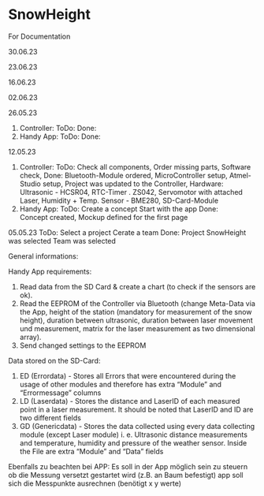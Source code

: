 # SnowHeight
For Documentation


30.06.23

23.06.23

16.06.23

02.06.23

26.05.23
  1. Controller:
  ToDo:
  Done:
  2. Handy App:
  ToDo:
  Done:

12.05.23
  1. Controller:
  ToDo:
    Check all components,
    Order missing parts,
    Software check,
  Done:
    Bluetooth-Module ordered,
    MicroController setup,
    Atmel-Studio setup,
    Project was updated to the Controller,
      Hardware: 
      Ultrasonic - HCSR04,
      RTC-Timer . ZS042,
      Servomotor with attached Laser,
      Humidity + Temp. Sensor - BME280,
      SD-Card-Module
  2. Handy App:
  ToDo:
    Create a concept
    Start with the app
  Done:    
    Concept created,
    Mockup defined for the first page
    
05.05.23
ToDo:
  Select a project
  Cerate a team
Done:
  Project SnowHeight was selected
  Team was selected




General informations:

Handy App requirements:
1. Read data from the SD Card & create a chart (to check if the sensors are ok).
2. Read the EEPROM of the Controller via Bluetooth (change Meta-Data via the App, height of the station (mandatory for measurement of the snow height), duration between ultrasonic, duration between laser movement und measurement, matrix for the laser measurement as two dimensional array).
3. Send changed settings to the EEPROM 

Data stored on the SD-Card:
1. ED (Errordata) - Stores all Errors that were encountered during the usage 
of other modules and therefore has extra “Module” and “Errormessage” 
columns
2. LD (Laserdata) - Stores the distance and LaserID of each measured point in 
a laser measurement. It should be noted that LaserID and ID are two different 
fields
3. GD (Genericdata) - Stores the data collected using every data collecting 
module (except Laser module) i. e. Ultrasonic distance measurements and 
temperature, humidity and pressure of the weather sensor. Inside the File 
are extra “Module” and “Data” fields

Ebenfalls zu beachten bei APP:
Es soll in der App möglich sein zu steuern ob die Messung versetzt gestartet wird (z.B. an Baum befestigt)
app soll sich die Messpunkte ausrechnen (benötigt x y werte)
